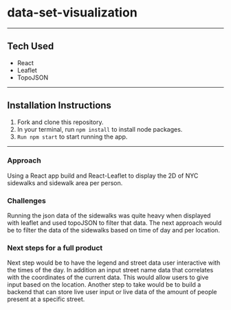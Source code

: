 # data-set-visualization
___
## Tech Used
- React
- Leaflet
- TopoJSON
___

## Installation Instructions
1. Fork and clone this repository.
2. In your terminal, run ```npm install``` to install node packages.
3. ```Run npm start``` to start running the app.
___

### Approach
Using a React app build and React-Leaflet to display the 2D of NYC sidewalks and sidewalk area per person. 


### Challenges
Running the json data of the sidewalks was quite heavy when displayed with leaflet and used topoJSON to filter that data. The next approach would be to filter the data of the sidewalks based on time of day and per location.

### Next steps for a full product 
Next step would be to have the legend and street data user interactive with the times of the day. In addition an input street name data that correlates with the coordinates of the current data. This would allow users to give input based on the location. Another step to take would be to build a backend that can store live user input or live data of the amount of people present at a specific street. 
